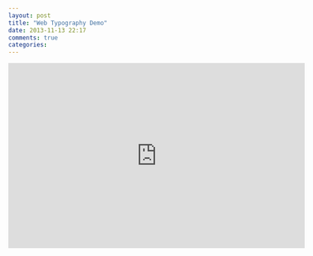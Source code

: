 ```yaml
---
layout: post
title: "Web Typography Demo"
date: 2013-11-13 22:17
comments: true
categories: 
---
```


<iframe src="http://player.vimeo.com/video/79370509" width="600" height="375" frameborder="0" webkitallowfullscreen mozallowfullscreen allowfullscreen></iframe>
